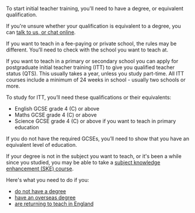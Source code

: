 To start initial teacher training, you'll need to have a degree, or equivalent qualification.

If you're unsure whether your qualification is equivalent to a degree, you can [talk to us, or chat online](/steps-to-become-a-teacher#talk-to-us).

If you want to teach in a fee-paying or private school, the rules may be different. You’ll need to check with the school you want to teach at.

If you want to teach in a primary or secondary school you can apply for postgraduate initial teacher training (ITT) to give you qualified teacher status (QTS). This usually takes a year, unless you study part-time. All ITT courses include a minimum of 24 weeks in school - usually two schools or more.

To study for ITT, you’ll need these qualifications or their equivalents:

* English GCSE grade 4 (C) or above
* Maths GCSE grade 4 (C) or above
* Science GCSE grade 4 (C) or above if you want to teach in primary education

If you do not have the required GCSEs, you’ll need to show that you have an equivalent level of education.

If your degree is not in the subject you want to teach, or it's been a while since you studied, you may be able to take a [subject knowledge enhancement (SKE) course](/guidance/train-to-become-a-teacher#subject-knowledge-enhancement-ske-courses).

Here's what you need to do if you:

* [do not have a degree](/steps-to-become-a-teacher/if-you-need-to-get-the-right-qualifications#if-you-dont-have-a-degree)
* [have an overseas degree](/international-candidates)
* [are returning to teach in England](/experienced-teachers)
